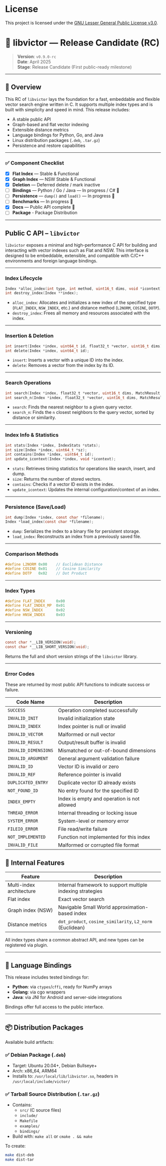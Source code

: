 # License

This project is licensed under the [GNU Lesser General Public License v3.0](https://www.gnu.org/licenses/lgpl-3.0.html).


# 🧠 libvictor — Release Candidate (RC)

> **Version**: `v0.9.0-rc`  
> **Date**: April 2025  
> **Stage**: Release Candidate (First public-ready milestone)  

---

## 🧩 Overview

This RC of `libvictor` lays the foundation for a fast, embeddable and flexible vector search engine written in C. It supports multiple index types and is built with simplicity and speed in mind. This release includes:

- A stable public API
- Graph-based and flat vector indexing
- Extensible distance metrics
- Language bindings for Python, Go, and Java
- Linux distribution packages (`.deb`, `.tar.gz`)
- Persistence and restore capabilities

---

### ✅ Component Checklist

- [x] **Flat Index** — Stable & Functional
- [x] **Graph Index** — NSW Stable & Functional  
- [x] **Deletion** — Deferred delete / mark inactive  
- [ ] **Bindings** — Python / Go / Java — In progress / C# 🚧 
- [ ] **Persistence** — `dump()` and `load()` — In progress 🚧 
- [ ] **Benchmarks** — In progress 🚧  
- [x] **Docs** — Public API complete 📄  
- [ ] **Package** - Package Distribution 

---

## Public C API – `libvictor`

`libvictor` exposes a minimal and high-performance C API for building and interacting with vector indexes such as Flat and NSW. This interface is designed to be embeddable, extensible, and compatible with C/C++ environments and foreign language bindings.

---

### Index Lifecycle

```c
Index *alloc_index(int type, int method, uint16_t dims, void *icontext);
int destroy_index(Index **index);
```

- `alloc_index`: Allocates and initializes a new index of the specified type (`FLAT_INDEX`, `NSW_INDEX`, etc.) and distance method (`L2NORM`, `COSINE`, `DOTP`).
- `destroy_index`: Frees all memory and resources associated with the index.

---

### Insertion & Deletion

```c
int insert(Index *index, uint64_t id, float32_t *vector, uint16_t dims);
int delete(Index *index, uint64_t id);
```

- `insert`: Inserts a vector with a unique ID into the index.
- `delete`: Removes a vector from the index by its ID.

---

### Search Operations

```c
int search(Index *index, float32_t *vector, uint16_t dims, MatchResult *result);
int search_n(Index *index, float32_t *vector, uint16_t dims, MatchResult *results, int n);
```

- `search`: Finds the nearest neighbor to a given query vector.
- `search_n`: Finds the `n` closest neighbors to the query vector, sorted by distance or similarity.

---

### Index Info & Statistics

```c
int stats(Index *index, IndexStats *stats);
int size(Index *index, uint64_t *sz);
int contains(Index *index, uint64_t id);
int update_icontext(Index *index, void *icontext);
```

- `stats`: Retrieves timing statistics for operations like search, insert, and dump.
- `size`: Returns the number of stored vectors.
- `contains`: Checks if a vector ID exists in the index.
- `update_icontext`: Updates the internal configuration/context of an index.

---

### Persistence (Save/Load)

```c
int dump(Index *index, const char *filename);
Index *load_index(const char *filename);
```

- `dump`: Serializes the index to a binary file for persistent storage.
- `load_index`: Reconstructs an index from a previously saved file.

---

### Comparison Methods

```c
#define L2NORM 0x00    // Euclidean Distance
#define COSINE 0x01    // Cosine Similarity
#define DOTP   0x02    // Dot Product
```

---

### Index Types

```c
#define FLAT_INDEX     0x00
#define FLAT_INDEX_MP  0x01
#define NSW_INDEX      0x02
#define HNSW_INDEX     0x03
```

---

### Versioning

```c
const char *__LIB_VERSION(void);
const char *__LIB_SHORT_VERSION(void);
```

Returns the full and short version strings of the `libvictor` library.

---

### Error Codes

These are returned by most public API functions to indicate success or failure.

| Code Name           | Description                                 |
|---------------------|---------------------------------------------|
| `SUCCESS`           | Operation completed successfully            |
| `INVALID_INIT`      | Invalid initialization state                |
| `INVALID_INDEX`     | Index pointer is null or invalid            |
| `INVALID_VECTOR`    | Malformed or null vector                    |
| `INVALID_RESULT`    | Output/result buffer is invalid             |
| `INVALID_DIMENSIONS`| Mismatched or out-of-bound dimensions       |
| `INVALID_ARGUMENT`  | General argument validation failure         |
| `INVALID_ID`        | Vector ID is invalid or zero                |
| `INVALID_REF`       | Reference pointer is invalid                |
| `DUPLICATED_ENTRY`  | Duplicate vector ID already exists          |
| `NOT_FOUND_ID`      | No entry found for the specified ID         |
| `INDEX_EMPTY`       | Index is empty and operation is not allowed |
| `THREAD_ERROR`      | Internal threading or locking issue         |
| `SYSTEM_ERROR`      | System-level or memory error                |
| `FILEIO_ERROR`      | File read/write failure                     |
| `NOT_IMPLEMENTED`   | Function not implemented for this index     |
| `INVALID_FILE`      | Malformed or corrupted file format          |


## 🧬 Internal Features

| Feature                  | Description                                                    |
|--------------------------|----------------------------------------------------------------|
| Multi-index architecture | Internal framework to support multiple indexing strategies     |
| Flat index               | Exact vector search                                            |
| Graph index (NSW)        | Navigable Small World approximation-based index                |
| Distance metrics         | `dot_product`, `cosine_similarity`, `L2_norm` (Euclidean)      |

All index types share a common abstract API, and new types can be registered via plugin.

---

## 🧪 Language Bindings

This release includes tested bindings for:

- **Python**: via `ctypes`/`cffi`, ready for NumPy arrays
- **Golang**: via cgo wrappers
- **Java**: via JNI for Android and server-side integrations

Bindings offer full access to the public interface.

---

## 📦 Distribution Packages

Available build artifacts:

### ✅ Debian Package (`.deb`)
- Target: Ubuntu 20.04+, Debian Bullseye+
- Arch: x86_64, ARM64
- Installs to: `/usr/local/lib/libvictor.so`, headers in `/usr/local/include/victor/`

### ✅ Tarball Source Distribution (`.tar.gz`)
- Contains:
  - `src/` (C source files)
  - `include/`
  - `Makefile`
  - `examples/`
  - `bindings/`
- Build with: `make all` or `cmake . && make`

To create:
```bash
make dist-deb
make dist-tar
